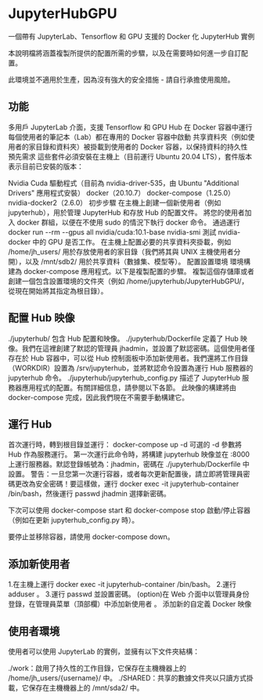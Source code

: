 # JupyterHubGPU
一個帶有 JupyterLab、Tensorflow 和 GPU 支援的 Docker 化 JupyterHub 實例

本說明檔將涵蓋複製所提供的配置所需的步驟，以及在需要時如何進一步自訂配置。

此環境並不適用於生產，因為沒有強大的安全措施 - 請自行承擔使用風險。

## 功能
多用戶 JupyterLab 介面，支援 Tensorflow 和 GPU
Hub 在 Docker 容器中運行
每個使用者的筆記本（Lab）都在專用的 Docker 容器中啟動
共享資料夾（例如使用者的家目錄和資料夾）被掛載到使用者的 Docker 容器，以保持資料的持久性
預先需求
這些套件必須安裝在主機上（目前運行 Ubuntu 20.04 LTS），套件版本表示目前已安裝的版本：

Nvidia Cuda 驅動程式（目前為 nvidia-driver-535，由 Ubuntu "Additional Drivers" 應用程式安裝）
docker（20.10.7）
docker-compose（1.25.0）
nvidia-docker2（2.6.0）
初步步驟
在主機上創建一個新使用者（例如 jupyterhub），用於管理 JupyterHub 和存放 Hub 的配置文件。
將您的使用者加入 docker 群組，以便在不使用 sudo 的情況下執行 docker 命令。
通過運行 docker run --rm --gpus all nvidia/cuda:10.1-base nvidia-smi 測試 nvidia-docker 中的 GPU 是否工作。
在主機上配置必要的共享資料夾掛載，例如 /home/jh_users/ 用於存放使用者的家目錄（我們將其與 UNIX 主機使用者分開），以及 /mnt/sdb2/ 用於共享資料（數據集、模型等）。
配置設置環境
環境構建為 docker-compose 應用程式。以下是複製配置的步驟。
複製這個存儲庫或者創建一個包含設置環境的文件夾（例如 /home/jupyterhub/JupyterHubGPU/，從現在開始將其指定為根目錄）。

## 配置 Hub 映像
./jupyterhub/ 包含 Hub 配置和映像。
./jupyterhub/Dockerfile 定義了 Hub 映像。我們在這裡創建了默認的管理員 jhadmin，並設置了默認密碼。這個使用者僅存在於 Hub 容器中，可以從 Hub 控制面板中添加新使用者。我們還將工作目錄（WORKDIR）設置為 /srv/jupyterhub，並將默認命令設置為運行 Hub 服務器的 jupyterhub 命令。
./jupyterhub/jupyterhub_config.py 描述了 JupyterHub 服務器應用程式的配置。有關詳細信息，請參閱以下各節。
此映像的構建將由 docker-compose 完成，因此我們現在不需要手動構建它。

## 運行 Hub
首次運行時，轉到根目錄並運行：
docker-compose up -d
可選的 -d 參數將 Hub 作為服務運行。
第一次運行此命令時，將構建 jupyterhub 映像並在 <host-ip>:8000 上運行服務器。默認登錄帳號為：jhadmin，密碼在 ./jupyterhub/Dockerfile 中設置。
警告：一旦您第一次運行容器，或者每次更新配置後，請立即將管理員密碼更改為安全密碼！要這樣做，運行 docker exec -it jupyterhub-container /bin/bash，然後運行 passwd jhadmin 選擇新密碼。

下次可以使用 docker-compose start 和 docker-compose stop 啟動/停止容器（例如在更新 jupyterhub_config.py 時）。

要停止並移除容器，請使用 docker-compose down。

## 添加新使用者
1.在主機上運行 docker exec -it jupyterhub-container /bin/bash。
2.運行 adduser <username>。
3.運行 passwd <username> 並設置密碼。
(option)在 Web 介面中以管理員身份登錄，在管理員菜單（頂部欄）中添加新使用者 <username>。
添加新的自定義 Docker 映像


## 使用者環境
使用者可以使用 JupyterLab 的實例，並擁有以下文件夾結構：

./work：啟用了持久性的工作目錄，它保存在主機機器上的 /home/jh_users/{username}/ 中。
./SHARED：共享的數據文件夾以只讀方式掛載，它保存在主機機器上的 /mnt/sda2/ 中。

